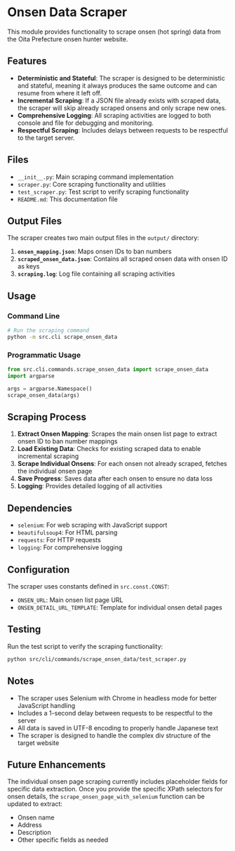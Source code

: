 # Onsen Data Scraper

This module provides functionality to scrape onsen (hot spring) data from the Oita Prefecture onsen hunter website.

## Features

- **Deterministic and Stateful**: The scraper is designed to be deterministic and stateful, meaning it always produces the same outcome and can resume from where it left off.
- **Incremental Scraping**: If a JSON file already exists with scraped data, the scraper will skip already scraped onsens and only scrape new ones.
- **Comprehensive Logging**: All scraping activities are logged to both console and file for debugging and monitoring.
- **Respectful Scraping**: Includes delays between requests to be respectful to the target server.

## Files

- `__init__.py`: Main scraping command implementation
- `scraper.py`: Core scraping functionality and utilities
- `test_scraper.py`: Test script to verify scraping functionality
- `README.md`: This documentation file

## Output Files

The scraper creates two main output files in the `output/` directory:

1. **`onsen_mapping.json`**: Maps onsen IDs to ban numbers
2. **`scraped_onsen_data.json`**: Contains all scraped onsen data with onsen ID as keys
3. **`scraping.log`**: Log file containing all scraping activities

## Usage

### Command Line

```bash
# Run the scraping command
python -m src.cli scrape_onsen_data
```

### Programmatic Usage

```python
from src.cli.commands.scrape_onsen_data import scrape_onsen_data
import argparse

args = argparse.Namespace()
scrape_onsen_data(args)
```

## Scraping Process

1. **Extract Onsen Mapping**: Scrapes the main onsen list page to extract onsen ID to ban number mappings
2. **Load Existing Data**: Checks for existing scraped data to enable incremental scraping
3. **Scrape Individual Onsens**: For each onsen not already scraped, fetches the individual onsen page
4. **Save Progress**: Saves data after each onsen to ensure no data loss
5. **Logging**: Provides detailed logging of all activities

## Dependencies

- `selenium`: For web scraping with JavaScript support
- `beautifulsoup4`: For HTML parsing
- `requests`: For HTTP requests
- `logging`: For comprehensive logging

## Configuration

The scraper uses constants defined in `src.const.CONST`:

- `ONSEN_URL`: Main onsen list page URL
- `ONSEN_DETAIL_URL_TEMPLATE`: Template for individual onsen detail pages

## Testing

Run the test script to verify the scraping functionality:

```bash
python src/cli/commands/scrape_onsen_data/test_scraper.py
```

## Notes

- The scraper uses Selenium with Chrome in headless mode for better JavaScript handling
- Includes a 1-second delay between requests to be respectful to the server
- All data is saved in UTF-8 encoding to properly handle Japanese text
- The scraper is designed to handle the complex div structure of the target website

## Future Enhancements

The individual onsen page scraping currently includes placeholder fields for specific data extraction. Once you provide the specific XPath selectors for onsen details, the `scrape_onsen_page_with_selenium` function can be updated to extract:

- Onsen name
- Address
- Description
- Other specific fields as needed
